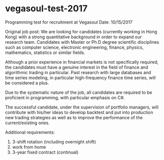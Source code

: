 # vegasoul-test-2017
Programming test for recruitment at Vegasoul
Date: 10/15/2017

Original job post:
We are looking for candidates (currently working in Hong Kong) with a strong quantitative background in order to expand our research team. Candidates with Master or Ph.D degree scientific disciplines such as computer science, electronic engineering, finance, physics, mathematics, statistics or similar fields.

Although a prior experience in financial markets is not specifically required, the candidates must have a genuine interest in the field of finance and algorithmic trading in particular. Past research with large databases and time series modeling, in particular high-frequency finance time series, will be considered a plus.

Due to the systematic nature of the job, all candidates are required to be proficient in programming, with particular emphasis on C#.

The successful candidate, under the supervision of portfolio managers, will contribute with his/her ideas to develop backtest and put into production new trading strategies as well as to improve the performance of the current/existing ones.

Additional requirements:
1. 3-shift rotation (including overnight shift)
2. work from home
3. 3-year fixed contract (continual)

